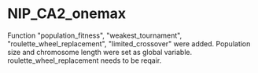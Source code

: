 # NIP_CA2_onemax
Function "population_fitness", "weakest_tournament", "roulette_wheel_replacement", "limited_crossover" were added.
Population size and chromosome length were set as global variable.
roulette_wheel_replacement needs to be reqair.
